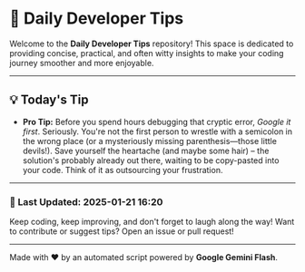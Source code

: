 
# 🌟 Daily Developer Tips

Welcome to the **Daily Developer Tips** repository! This space is dedicated to providing concise, practical, and often witty insights to make your coding journey smoother and more enjoyable.

---

## 💡 Today's Tip

- **Pro Tip:**  Before you spend hours debugging that cryptic error,  *Google it first*.  Seriously.  You're not the first person to wrestle with a semicolon in the wrong place (or a mysteriously missing parenthesis—those little devils!).  Save yourself the heartache (and maybe some hair) – the solution's probably already out there, waiting to be copy-pasted into your code.  Think of it as outsourcing your frustration.

---

### 📅 Last Updated: 2025-01-21 16:20

Keep coding, keep improving, and don't forget to laugh along the way! Want to contribute or suggest tips? Open an issue or pull request!

---

Made with ❤️ by an automated script powered by **Google Gemini Flash**.
